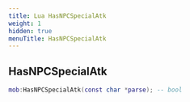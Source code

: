 ```yaml
---
title: Lua HasNPCSpecialAtk
weight: 1
hidden: true
menuTitle: HasNPCSpecialAtk
---
```

## HasNPCSpecialAtk
```lua
mob:HasNPCSpecialAtk(const char *parse); -- bool
```